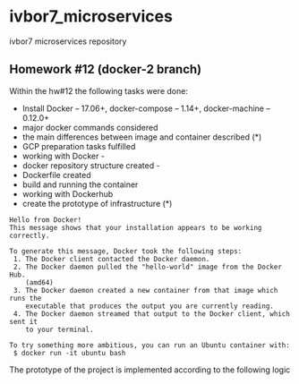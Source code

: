 # ivbor7_microservices
ivbor7 microservices repository

## Homework #12 (docker-2 branch)

Within the hw#12 the following tasks were done:
 - Install Docker – 17.06+, docker-compose – 1.14+, docker-machine – 0.12.0+
 - major docker commands considered
 - the main differences between image and container described (*)
 - GCP preparation tasks fulfilled
 - working with Docker - 
 - docker repository structure created -
 - Dockerfile created
 - build and running the container
 - working with Dockerhub
 - create the prototype of infrastructure (*)

```
Hello from Docker!
This message shows that your installation appears to be working correctly.

To generate this message, Docker took the following steps:
 1. The Docker client contacted the Docker daemon.
 2. The Docker daemon pulled the "hello-world" image from the Docker Hub.
    (amd64)
 3. The Docker daemon created a new container from that image which runs the
    executable that produces the output you are currently reading.
 4. The Docker daemon streamed that output to the Docker client, which sent it
    to your terminal.

To try something more ambitious, you can run an Ubuntu container with:
 $ docker run -it ubuntu bash
```

The prototype of the project is implemented according to the following logic
